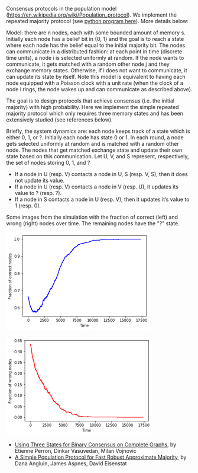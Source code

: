 Consensus protocols in the population model (https://en.wikipedia.org/wiki/Population_protocol). We implement the repeated majority protocol (see <a href="https://github.com/yuvalperes/Distributed-computing/blob/master/consensus_repeated_majority.py">python program here</a>). More details below:

Model: there are n nodes, each with some bounded amount of memory s. Initially each node has a belief bit in {0, 1} and the goal is to reach a state where each node has the belief equal to the initial majority bit. The nodes can communicate in a distributed fashion: at each point in time (discrete time units), a node i is selected uniformly at random. If the node wants to communicate, it gets matched with a random other node j and they exchange memory states. Otherwise, if i does not want to communicate, it can update its state by itself. Note this model is equivalent to having each node equipped with a Poisson clock with a unit rate (when the clock of a node i rings, the node wakes up and can communicate as described above).

The goal is to design protocols that achieve consensus (i.e. the initial majority) with high probability. 
Here we implement the simple repeated majority protocol which only requires three memory states and has been extensively studied (see references below). 

Briefly, the system dynamics are: each node keeps track of a state which is either 0, 1, or ?. Initially each node has state 0 or 1. In each round, a node gets selected uniformly at random and is matched with a random other node. The nodes that get matched exchange state and update their own state based on this communication. Let U, V, and S represent, respectively, the set of nodes storing 0, 1, and ?
- If a  node in U (resp. V) contacts a node in U, S (resp. V, S), then it does not update its value. 
- If a node in U (resp. V) contacts a node in V (resp. U), it updates its value to ? (resp. ?).  
- If a  node in S contacts a node in U (resp. V), then it updates it’s value to 1 (resp. 0). 
    
Some images from the simulation with the fraction of correct (left) and wrong (right) nodes over time. The remaining nodes have the "?" state.

![Correct Nodes](https://github.com/yuvalperes/Distributed-computing/blob/master/correct_fraction_n%3D1000.png)

![Wrong Nodes](https://github.com/yuvalperes/Distributed-computing/blob/master/wrong_fraction_n%3D1000.png)

- <a href="https://www.microsoft.com/en-us/research/wp-content/uploads/2016/02/tr-2008-114.pdf">Using Three States for Binary Consensus on Complete Graphs</a>, by Etienne Perron, Dinkar Vasuvedan, Milan Vojnovic
- <a href="http://www.cs.yale.edu/homes/aspnes/papers/approximate-majority-journal.pdf">A Simple Population Protocol for Fast Robust Approximate Majority</a>, by Dana Angluin, James Aspnes, David Eisenstat

